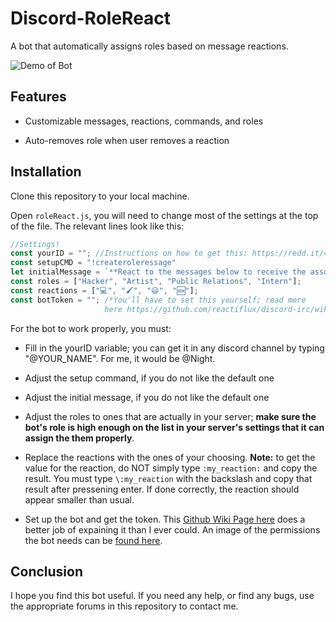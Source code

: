 # Discord-RoleReact

A bot that automatically assigns roles based on message reactions.

![Demo of Bot](https://i.imgur.com/5vxxCDw.gif)

## Features

- Customizable messages, reactions, commands, and roles

- Auto-removes role when user removes a reaction

## Installation

Clone this repository to your local machine.

Open `roleReact.js`, you will need to change most of the settings at the top of the file. The relevant lines look like this: 

```JavaScript
//Settings!
const yourID = ""; //Instructions on how to get this: https://redd.it/40zgse
const setupCMD = "!createroleressage"
let initialMessage = `**React to the messages below to receive the associated role. If you would like to remove the role, simply remove your reaction!**`;
const roles = ["Hacker", "Artist", "Public Relations", "Intern"];
const reactions = ["💻", "🖌", "😃", "🆕"];
const botToken = ""; /*You'll have to set this yourself; read more
                     here https://github.com/reactiflux/discord-irc/wiki/Creating-a-discord-bot-&-getting-a-token*/
```

For the bot to work properly, you must:

- Fill in the yourID variable; you can get it in any discord channel by typing "\@YOUR_NAME". For me, it would be \@Night.

- Adjust the setup command, if you do not like the default one

- Adjust the initial message, if you do not like the default one

- Adjust the roles to ones that are actually in your server; **make sure the bot's role is high enough on the list in your server's settings that it can assign the them properly**.

- Replace the reactions with the ones of your choosing. **Note:** to get the value for the reaction, do NOT simply type `:my_reaction:` and copy the result. You must type `\:my_reaction` with the backslash and copy that result after pressening enter. If done correctly, the reaction should appear smaller than usual.

- Set up the bot and get the token. This [Github Wiki Page here](https://github.com/reactiflux/discord-irc/wiki/Creating-a-discord-bot-&-getting-a-token) does a better job of expaining it than I ever could. An image of the permissions the bot needs can be [found here](https://i.imgur.com/PFDm3pH.png).

## Conclusion 

I hope you find this bot useful. If you need any help, or find any bugs, use the appropriate forums in this repository to contact me.
